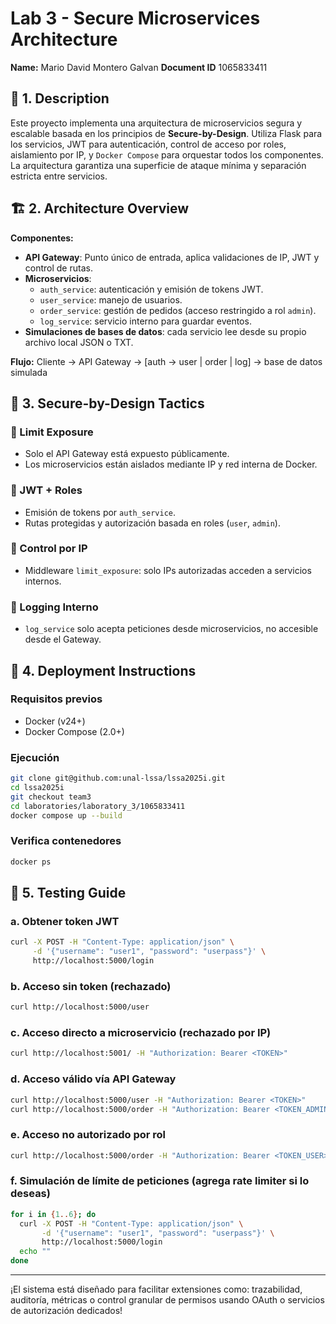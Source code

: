 # Lab 3 - Secure Microservices Architecture

**Name:** Mario David Montero Galvan
**Document ID** 1065833411

## 🧠 1. Description
Este proyecto implementa una arquitectura de microservicios segura y escalable basada en los principios de **Secure-by-Design**. Utiliza Flask para los servicios, JWT para autenticación, control de acceso por roles, aislamiento por IP, y `Docker Compose` para orquestar todos los componentes. La arquitectura garantiza una superficie de ataque mínima y separación estricta entre servicios.

## 🏗️ 2. Architecture Overview
**Componentes:**
- **API Gateway**: Punto único de entrada, aplica validaciones de IP, JWT y control de rutas.
- **Microservicios**:
  - `auth_service`: autenticación y emisión de tokens JWT.
  - `user_service`: manejo de usuarios.
  - `order_service`: gestión de pedidos (acceso restringido a rol `admin`).
  - `log_service`: servicio interno para guardar eventos.
- **Simulaciones de bases de datos**: cada servicio lee desde su propio archivo local JSON o TXT.

**Flujo:**
Cliente → API Gateway → [auth → user | order | log] → base de datos simulada

## 🔐 3. Secure-by-Design Tactics
### 🔹 Limit Exposure
- Solo el API Gateway está expuesto públicamente.
- Los microservicios están aislados mediante IP y red interna de Docker.

### 🔹 JWT + Roles
- Emisión de tokens por `auth_service`.
- Rutas protegidas y autorización basada en roles (`user`, `admin`).

### 🔹 Control por IP
- Middleware `limit_exposure`: solo IPs autorizadas acceden a servicios internos.

### 🔹 Logging Interno
- `log_service` solo acepta peticiones desde microservicios, no accesible desde el Gateway.

## 🚀 4. Deployment Instructions

### Requisitos previos
- Docker (v24+)
- Docker Compose (2.0+)

### Ejecución
```bash
git clone git@github.com:unal-lssa/lssa2025i.git
cd lssa2025i
git checkout team3
cd laboratories/laboratory_3/1065833411
docker compose up --build
```

### Verifica contenedores
```bash
docker ps
```

## 🧪 5. Testing Guide

### a. Obtener token JWT
```bash
curl -X POST -H "Content-Type: application/json" \
     -d '{"username": "user1", "password": "userpass"}' \
     http://localhost:5000/login
```

### b. Acceso sin token (rechazado)
```bash
curl http://localhost:5000/user
```

### c. Acceso directo a microservicio (rechazado por IP)
```bash
curl http://localhost:5001/ -H "Authorization: Bearer <TOKEN>"
```

### d. Acceso válido vía API Gateway
```bash
curl http://localhost:5000/user -H "Authorization: Bearer <TOKEN>"
curl http://localhost:5000/order -H "Authorization: Bearer <TOKEN_ADMIN>"
```

### e. Acceso no autorizado por rol
```bash
curl http://localhost:5000/order -H "Authorization: Bearer <TOKEN_USER>"
```

### f. Simulación de límite de peticiones (agrega rate limiter si lo deseas)
```bash
for i in {1..6}; do
  curl -X POST -H "Content-Type: application/json" \
       -d '{"username": "user1", "password": "userpass"}' \
       http://localhost:5000/login
  echo ""
done
```

---

¡El sistema está diseñado para facilitar extensiones como: trazabilidad, auditoría, métricas o control granular de permisos usando OAuth o servicios de autorización dedicados!
